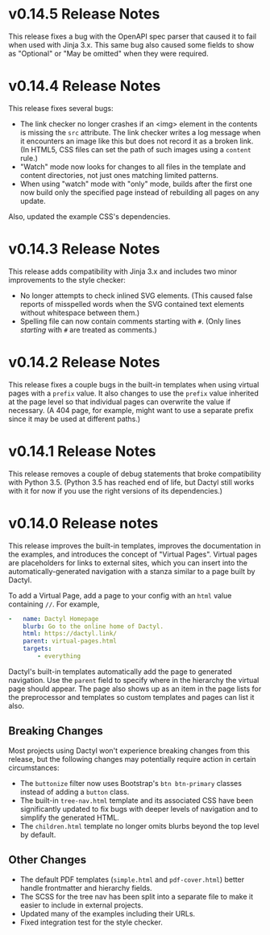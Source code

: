 # v0.14.5 Release Notes

This release fixes a bug with the OpenAPI spec parser that caused it to fail when used with Jinja 3.x. This same bug also caused some fields to show as "Optional" or "May be omitted" when they were required.

# v0.14.4 Release Notes

This release fixes several bugs:

- The link checker no longer crashes if an &lt;img&gt; element in the contents is missing the `src` attribute. The link checker writes a log message when it encounters an image like this but does not record it as a broken link. (In HTML5, CSS files can set the path of such images using a `content` rule.)
- "Watch" mode now looks for changes to all files in the template and content directories, not just ones matching limited patterns.
- When using "watch" mode with "only" mode, builds after the first one now build only the specified page instead of rebuilding all pages on any update.

Also, updated the example CSS's dependencies.

# v0.14.3 Release Notes

This release adds compatibility with Jinja 3.x and includes two minor improvements to the style checker:

- No longer attempts to check inlined SVG elements. (This caused false reports of misspelled words when the SVG contained text elements without whitespace between them.)
- Spelling file can now contain comments starting with `#`. (Only lines _starting_ with `#` are treated as comments.)


# v0.14.2 Release Notes

This release fixes a couple bugs in the built-in templates when using virtual pages with a `prefix` value. It also changes to use the `prefix` value inherited at the page level so that individual pages can overwrite the value if necessary. (A 404 page, for example, might want to use a separate prefix since it may be used at different paths.)


# v0.14.1 Release Notes

This release removes a couple of debug statements that broke compatibility with Python 3.5. (Python 3.5 has reached end of life, but Dactyl still works with it for now if you use the right versions of its dependencies.)

# v0.14.0 Release notes

This release improves the built-in templates, improves the documentation in the examples, and introduces the concept of "Virtual Pages". Virtual pages are placeholders for links to external sites, which you can insert into the automatically-generated navigation with a stanza similar to a page built by Dactyl.

To add a Virtual Page, add a page to your config with an `html` value containing `//`. For example,

```yaml
-   name: Dactyl Homepage
    blurb: Go to the online home of Dactyl.
    html: https://dactyl.link/
    parent: virtual-pages.html
    targets:
        - everything
```

Dactyl's built-in templates automatically add the page to generated navigation. Use the `parent` field to specify where in the hierarchy the virtual page should appear. The page also shows up as an item in the page lists for the preprocessor and templates so custom templates and pages can list it also.

## Breaking Changes

Most projects using Dactyl won't experience breaking changes from this release, but the following changes may potentially require action in certain circumstances:

- The `buttonize` filter now uses Bootstrap's `btn btn-primary` classes instead of adding a `button` class.
- The built-in `tree-nav.html` template and its associated CSS have been significantly updated to fix bugs with deeper levels of navigation and to simplify the generated HTML.
- The `children.html` template no longer omits blurbs beyond the top level by default.

## Other Changes

- The default PDF templates (`simple.html` and `pdf-cover.html`) better handle frontmatter and hierarchy fields.
- The SCSS for the tree nav has been split into a separate file to make it easier to include in external projects.
- Updated many of the examples including their URLs.
- Fixed integration test for the style checker.
